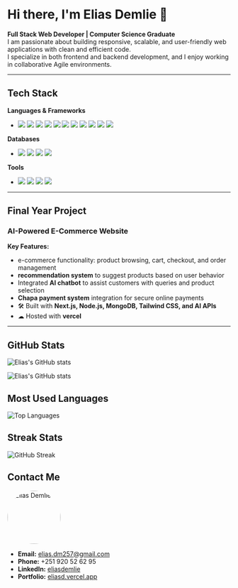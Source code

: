 # Hi there, I'm Elias Demlie 👋
 **Full Stack Web Developer | Computer Science Graduate**  
I am passionate about building responsive, scalable, and user-friendly web applications with clean and efficient code.  
I specialize in both frontend and backend development, and I enjoy working in collaborative Agile environments.

---

##  Tech Stack

**Languages & Frameworks**
<ul>
  <li>
    <img src="https://img.shields.io/badge/TypeScript-3178C6?style=for-the-badge&logo=typescript&logoColor=white">
    <img src="https://img.shields.io/badge/JavaScript-F7DF1E?style=for-the-badge&logo=javascript&logoColor=black">
    <img src="https://img.shields.io/badge/Next.js-000000?style=for-the-badge&logo=next.js&logoColor=white">
    <img src="https://img.shields.io/badge/Node.js-339933?style=for-the-badge&logo=node.js&logoColor=white">
    <img src="https://img.shields.io/badge/Redux-764ABC?style=for-the-badge&logo=redux&logoColor=white">
    <img src="https://img.shields.io/badge/Tailwind_CSS-06B6D4?style=for-the-badge&logo=tailwind-css&logoColor=white">
    <img src="https://img.shields.io/badge/Flutter-02569B?style=for-the-badge&logo=flutter&logoColor=white">
    <img src="https://img.shields.io/badge/Dart-0175C2?style=for-the-badge&logo=dart&logoColor=white">
    <img src="https://img.shields.io/badge/C++-00599C?style=for-the-badge&logo=cplusplus&logoColor=white">
    <img src="https://img.shields.io/badge/Python-3776AB?style=for-the-badge&logo=python&logoColor=white">
    <img src="https://img.shields.io/badge/Java-007396?style=for-the-badge&logo=java&logoColor=white">
  </li>
</ul>

**Databases**
<ul>
  <li>
    <img src="https://img.shields.io/badge/PostgreSQL-4169E1?style=for-the-badge&logo=postgresql&logoColor=white">
    <img src="https://img.shields.io/badge/MongoDB-47A248?style=for-the-badge&logo=mongodb&logoColor=white">
    <img src="https://img.shields.io/badge/MySQL-4479A1?style=for-the-badge&logo=mysql&logoColor=white">
    <img src="https://img.shields.io/badge/Prisma-2D3748?style=for-the-badge&logo=prisma&logoColor=white">
  </li>
</ul>

**Tools**
<ul>
  <li>
    <img src="https://img.shields.io/badge/VS_Code-007ACC?style=for-the-badge&logo=visual-studio-code&logoColor=white">
    <img src="https://img.shields.io/badge/Linux-FCC624?style=for-the-badge&logo=linux&logoColor=black">
    <img src="https://img.shields.io/badge/Git-F05032?style=for-the-badge&logo=git&logoColor=white">
    <img src="https://img.shields.io/badge/Docker-2496ED?style=for-the-badge&logo=docker&logoColor=white">
  </li>
</ul>

---
##  Final Year Project

### AI-Powered E-Commerce Website

**Key Features:**
-  e-commerce functionality: product browsing, cart, checkout, and order management  
-  **recommendation system** to suggest products based on user behavior  
- Integrated **AI chatbot** to assist customers with queries and product selection  
- **Chapa payment system** integration for secure online payments  
- 🛠 Built with **Next.js, Node.js, MongoDB, Tailwind CSS, and AI APIs**  
- ☁ Hosted with **vercel**

---



##  GitHub Stats

![Elias's GitHub stats](https://github-readme-stats.vercel.app/api?username=eliasdemlie&show_icons=true&theme=tokyonight&count_private=true)


![Elias's GitHub stats](https://github-readme-stats.vercel.app/api?username=EliasDemlie&show_icons=true&theme=tokyonight&count_private=true)

## Most Used Languages
![Top Languages](https://github-readme-stats.vercel.app/api/top-langs/?username=EliasDemlie&layout=compact&theme=tokyonight)

## Streak Stats
![GitHub Streak](https://streak-stats.demolab.com?user=EliasDemlie&theme=tokyonight&date_format=j%20M%5B%20Y%5D)

##  Contact Me
<img src="https://github.com/eliasdemlie.png" alt="Elias Demlie" width="120" height="120" style="border-radius:50%;">

- **Email:** [elias.dm257@gmail.com](mailto:elias.dm257@gmail.com)  
- **Phone:** +251 920 52 62 95  
- **LinkedIn:** [eliasdemlie](https://www.linkedin.com/in/eliasdemlie)  
- **Portfolio:** [eliasd.vercel.app](https://eliasd.vercel.app)
